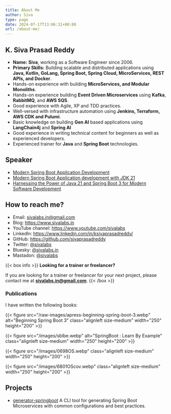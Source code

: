 ```yaml
---
title: About Me
author: Siva
type: page
date: 2024-07-17T13:06:31+00:00
url: /about-me/
---
```


## K. Siva Prasad Reddy

* **Name:** **Siva**, working as a Software Engineer since 2006.
* **Primary Skills:** Building scalable and distributed applications using 
**Java, Kotlin, GoLang, Spring Boot, Spring Cloud, MicroServices, REST APIs, and Docker**.
* Hands-on experience with building **MicroServices, and Modular Monoliths**.
* Hands-on experience building **Event Driven Microservices** using **Kafka**, **RabbitMQ**, and **AWS SQS**.
* Good experience with Agile, XP and TDD practices. 
* Well-versed with infrastructure automation using **Jenkins, Terraform, AWS CDK and Pulumi**.
* Basic knowledge on building **Gen AI** based applications using **LangChain4j** and **Spring AI**
* Good experience in writing technical content for beginners as well as experienced developers.
* Experienced trainer for **Java** and **Spring Boot** technologies.

## Speaker
* [Modern Spring Boot Application Development](https://www.meetup.com/bangalorejug/events/298925096/)
* [Modern Spring Boot Application development with JDK 21](https://www.meetup.com/bangalorejug/events/300267722/)
* [Harnessing the Power of Java 21 and Spring Boot 3 for Modern Software Development](https://www.meetup.com/jughyderabad/events/300108982/)


## How to reach me?
* Email: sivalabs.in@gmail.com
* Blog: https://www.sivalabs.in
* YouTube channel: https://www.youtube.com/sivalabs
* LinkedIn: https://www.linkedin.com/in/ksivaprasadreddy/
* GitHub: https://github.com/sivaprasadreddy
* Twitter: [@sivalabs](https://twitter.com/sivalabs)
* Bluesky: [@sivalabs.in](https://bsky.app/profile/sivalabs.in)
* Mastadon: [@sivalabs](https://mastodon.social/@sivalabs)

{{< box info >}}
**Looking for a trainer or freelancer?**

If you are looking for a trainer or freelancer for your next project, please contact me at **sivalabs.in@gmail.com**.
{{< /box >}}

### Publications
I have written the following books:

{{< figure src="/raw-images/apress-beginning-spring-boot-3.webp" alt="Beginning Spring Boot 3"
class="alignleft size-medium" width="250" height="200" >}}

{{< figure src="/images/sblbe.webp" alt="SpringBoot : Learn By Example"
class="alignleft size-medium" width="250" height="200" >}}

{{< figure src="/images/0698OS.webp" 
class="alignleft size-medium" width="250" height="200" >}}

{{< figure src="/images/6801OScov.webp" class="alignleft size-medium" 
width="250" height="200" >}}

## Projects
* [generator-springboot](https://github.com/sivaprasadreddy/generator-springboot)
  A CLI tool for generating Spring Boot Microservices with common configurations and best practices.
